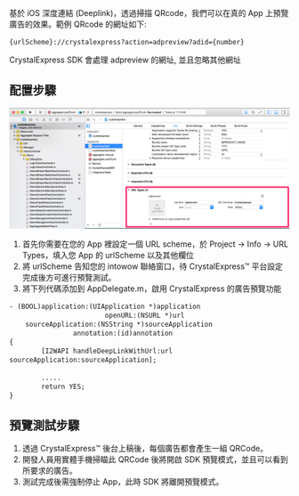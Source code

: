 基於 iOS 深度連結 (Deeplink)，透過掃描 QRcode，我們可以在真的 App 上預覽廣告的效果。範例 QRcode 的網址如下:
```
{urlScheme}://crystalexpress?action=adpreview?adid={number}
```
CrystalExpress SDK 會處理 adpreview 的網址, 並且忽略其他網址

## 配置步驟 
![configure deeplink](../images/deeplink.png)

1. 首先你需要在您的 App 裡設定一個 URL scheme，於 Project -> Info -> URL Types，填入您 App 的 urlScheme 以及其他欄位
2. 將 urlScheme 告知您的 intowow 聯絡窗口，待 CrystalExpress&trade; 平台設定完成後方可進行預覽測試。 
3. 將下列代碼添加到 AppDelegate.m，啟用 CrystalExpress 的廣告預覽功能

```objc
- (BOOL)application:(UIApplication *)application
                        openURL:(NSURL *)url
    sourceApplication:(NSString *)sourceApplication
                annotation:(id)annotation
{
        [I2WAPI handleDeepLinkWithUrl:url sourceApplication:sourceApplication];

        .....
        return YES;
}
```

## 預覽測試步驟
1. 透過 CrystalExpress&trade; 後台上稿後，每個廣告都會產生一組 QRCode。
2. 開發人員用實體手機掃瞄此 QRCode 後將開啟 SDK 預覽模式，並且可以看到所要求的廣告。
3. 測試完成後需強制停止 App，此時 SDK 將離開預覽模式。
